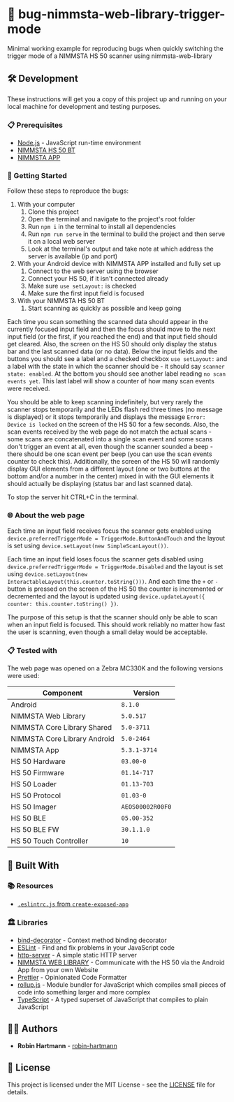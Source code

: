 # 🐞 bug-nimmsta-web-library-trigger-mode

Minimal working example for reproducing bugs when quickly switching the trigger mode of a NIMMSTA HS 50 scanner using nimmsta-web-library

## 🛠️ Development

These instructions will get you a copy of this project up and running on your local machine for development and testing purposes.

### 📋 Prerequisites

- [Node.js](https://nodejs.org) - JavaScript run-time environment
- [NIMMSTA HS 50 BT](https://nimmsta.com/wp-content/uploads/2020/11/522112-HS-50-BT-data-sheet-11-12-2020.pdf)
- [NIMMSTA APP](https://play.google.com/store/apps/details?id=com.nimmsta)

### 🚀 Getting Started

Follow these steps to reproduce the bugs:

1. With your computer
   1. Clone this project
   1. Open the terminal and navigate to the project's root folder
   1. Run `npm i` in the terminal to install all dependencies
   1. Run `npm run serve` in the terminal to build the project and then serve it on a local web server
   1. Look at the terminal's output and take note at which address the server is available (ip and port)
1. With your Android device with NIMMSTA APP installed and fully set up
   1. Connect to the web server using the browser
   1. Connect your HS 50, if it isn't connected already
   1. Make sure `use setLayout:` is checked
   1. Make sure the first input field is focused
1. With your NIMMSTA HS 50 BT
   1. Start scanning as quickly as possible and keep going

Each time you scan something the scanned data should appear in the currently focused input field and then the focus should move to the next input field (or the first, if you reached the end) and that input field should get cleared.
Also, the screen on the HS 50 should only display the status bar and the last scanned data (or no data).
Below the input fields and the buttons you should see a label and a checked checkbox `use setLayout:` and a label with the state in which the scanner should be - it should say `scanner state: enabled`.
At the bottom you should see another label reading `no scan events yet`.
This last label will show a counter of how many scan events were received.

You should be able to keep scanning indefinitely, but very rarely the scanner stops temporarily and the LEDs flash red three times (no message is displayed) or it stops temporarily and displays the message `Error: Device is locked` on the screen of the HS 50 for a few seconds.
Also, the scan events received by the web page do not match the actual scans - some scans are concatenated into a single scan event and some scans don't trigger an event at all, even though the scanner sounded a beep - there should be one scan event per beep (you can use the scan events counter to check this).
Additionally, the screen of the HS 50 will randomly display GUI elements from a different layout (one or two buttons at the bottom and/or a number in the center) mixed in with the GUI elements it should actually be displaying (status bar and last scanned data).

To stop the server hit CTRL+C in the terminal.

### 🌐 About the web page

Each time an input field receives focus the scanner gets enabled using `device.preferredTriggerMode = TriggerMode.ButtonAndTouch` and the layout is set using `device.setLayout(new SimpleScanLayout())`.

Each time an input field loses focus the scanner gets disabled using `device.preferredTriggerMode = TriggerMode.Disabled` and the layout is set using `device.setLayout(new InteractableLayout(this.counter.toString()))`.
And each time the `+` or `-` button is pressed on the screen of the HS 50 the counter is incremented or decremented and the layout is updated using `device.updateLayout({ counter: this.counter.toString() })`.

The purpose of this setup is that the scanner should only be able to scan when an input field is focused.
This should work reliably no matter how fast the user is scanning, even though a small delay would be acceptable.

### 📋 Tested with

The web page was opened on a Zebra MC330K and the following versions were used:

| Component                    | Version          |
| ---------------------------- | ---------------- |
| Android                      | `8.1.0`          |
| NIMMSTA Web Library          | `5.0.517`        |
| NIMMSTA Core Library Shared  | `5.0-3711`       |
| NIMMSTA Core Library Android | `5.0-2464`       |
| NIMMSTA App                  | `5.3.1-3714`     |
| HS 50 Hardware               | `03.00-0`        |
| HS 50 Firmware               | `01.14-717`      |
| HS 50 Loader                 | `01.13-703`      |
| HS 50 Protocol               | `01.03-0`        |
| HS 50 Imager                 | `AEOS00002R00F0` |
| HS 50 BLE                    | `05.00-352`      |
| HS 50 BLE FW                 | `30.1.1.0`       |
| HS 50 Touch Controller       | `10`             |

## 🧰 Built With

### 📚 Resources

- [`.eslintrc.js` from `create-exposed-app`](https://github.com/iamturns/create-exposed-app/blob/master/.eslintrc.js)

### 🏛️ Libraries

- [bind-decorator](https://github.com/NoHomey/bind-decorator#readme) - Context method binding decorator
- [ESLint](https://eslint.org/) - Find and fix problems in your JavaScript code
- [http-server](https://github.com/http-party/http-server#readme) - A simple static HTTP server
- [NIMMSTA WEB LIBRARY](https://www.npmjs.com/package/nimmsta-web-library) - Communicate with the HS 50 via the Android App from your own Website
- [Prettier](https://prettier.io/) - Opinionated Code Formatter
- [rollup.js](https://rollupjs.org/) - Module bundler for JavaScript which compiles small pieces of code into something larger and more complex
- [TypeScript](https://www.typescriptlang.org/) - A typed superset of JavaScript that compiles to plain JavaScript

## 👨‍💻 Authors

- **Robin Hartmann** - [robin-hartmann](https://github.com/robin-hartmann)

## 📃 License

This project is licensed under the MIT License - see the [LICENSE](LICENSE) file for details.
